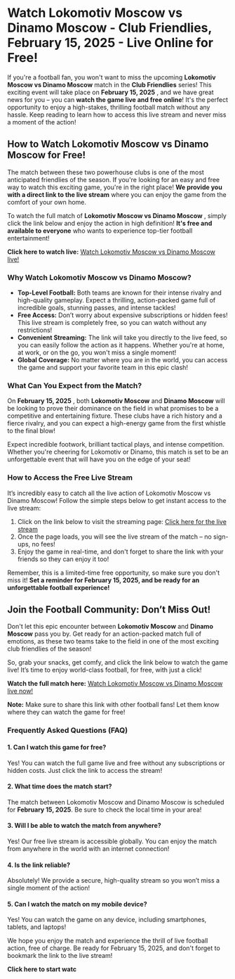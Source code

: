 # Watch Lokomotiv Moscow vs Dinamo Moscow - Club Friendlies, February 15, 2025 - Live Online for Free!

If you're a football fan, you won't want to miss the upcoming **Lokomotiv Moscow vs Dinamo Moscow** match in the **Club Friendlies** series! This exciting event will take place on **February 15, 2025** , and we have great news for you – you can **watch the game live and free online**! It's the perfect opportunity to enjoy a high-stakes, thrilling football match without any hassle. Keep reading to learn how to access this live stream and never miss a moment of the action!

## How to Watch Lokomotiv Moscow vs Dinamo Moscow for Free!

The match between these two powerhouse clubs is one of the most anticipated friendlies of the season. If you're looking for an easy and free way to watch this exciting game, you're in the right place! **We provide you with a direct link to the live stream** where you can enjoy the game from the comfort of your own home.

To watch the full match of **Lokomotiv Moscow vs Dinamo Moscow** , simply click the link below and enjoy the action in high definition! **It's free and available to everyone** who wants to experience top-tier football entertainment!

**Click here to watch live:** [Watch Lokomotiv Moscow vs Dinamo Moscow live!](https://tinyurl.com/livestreamfreeo?st=Lokomotiv+Moscow+vs+Dinamo+Moscow&si=ghc)

### Why Watch Lokomotiv Moscow vs Dinamo Moscow?

- **Top-Level Football:** Both teams are known for their intense rivalry and high-quality gameplay. Expect a thrilling, action-packed game full of incredible goals, stunning passes, and intense tackles!
- **Free Access:** Don’t worry about expensive subscriptions or hidden fees! This live stream is completely free, so you can watch without any restrictions!
- **Convenient Streaming:** The link will take you directly to the live feed, so you can easily follow the action as it happens. Whether you're at home, at work, or on the go, you won't miss a single moment!
- **Global Coverage:** No matter where you are in the world, you can access the game and support your favorite team in this epic clash!

### What Can You Expect from the Match?

On **February 15, 2025** , both **Lokomotiv Moscow** and **Dinamo Moscow** will be looking to prove their dominance on the field in what promises to be a competitive and entertaining fixture. These clubs have a rich history and a fierce rivalry, and you can expect a high-energy game from the first whistle to the final blow!

Expect incredible footwork, brilliant tactical plays, and intense competition. Whether you're cheering for Lokomotiv or Dinamo, this match is set to be an unforgettable event that will have you on the edge of your seat!

### How to Access the Free Live Stream

It’s incredibly easy to catch all the live action of Lokomotiv Moscow vs Dinamo Moscow! Follow the simple steps below to get instant access to the live stream:

1. Click on the link below to visit the streaming page: [Click here for the live stream](https://tinyurl.com/livestreamfreeo?st=Lokomotiv+Moscow+vs+Dinamo+Moscow&si=ghc)
2. Once the page loads, you will see the live stream of the match – no sign-ups, no fees!
3. Enjoy the game in real-time, and don't forget to share the link with your friends so they can enjoy it too!

Remember, this is a limited-time free opportunity, so make sure you don't miss it! **Set a reminder for February 15, 2025, and be ready for an unforgettable football experience!**

## Join the Football Community: Don’t Miss Out!

Don't let this epic encounter between **Lokomotiv Moscow** and **Dinamo Moscow** pass you by. Get ready for an action-packed match full of emotions, as these two teams take to the field in one of the most exciting club friendlies of the season!

So, grab your snacks, get comfy, and click the link below to watch the game live! It’s time to enjoy world-class football, for free, with just a click!

**Watch the full match here:** [Watch Lokomotiv Moscow vs Dinamo Moscow live now!](https://tinyurl.com/livestreamfreeo?st=Lokomotiv+Moscow+vs+Dinamo+Moscow&si=ghc)

**Note:** Make sure to share this link with other football fans! Let them know where they can watch the game for free!

### Frequently Asked Questions (FAQ)

#### 1. Can I watch this game for free?

Yes! You can watch the full game live and free without any subscriptions or hidden costs. Just click the link to access the stream!

#### 2. What time does the match start?

The match between Lokomotiv Moscow and Dinamo Moscow is scheduled for **February 15, 2025**. Be sure to check the local time in your area!

#### 3. Will I be able to watch the match from anywhere?

Yes! Our free live stream is accessible globally. You can enjoy the match from anywhere in the world with an internet connection!

#### 4. Is the link reliable?

Absolutely! We provide a secure, high-quality stream so you won’t miss a single moment of the action!

#### 5. Can I watch the match on my mobile device?

Yes! You can watch the game on any device, including smartphones, tablets, and laptops!

We hope you enjoy the match and experience the thrill of live football action, free of charge. Be ready for February 15, 2025, and don't forget to bookmark the link to the live stream!

**Click here to start watc**
